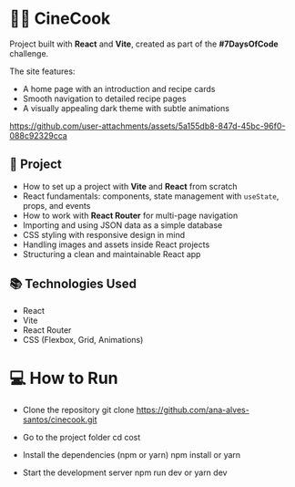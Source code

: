 # 🍿🎥 CineCook

Project built with **React** and **Vite**, created as part of the **#7DaysOfCode** challenge.

The site features:

- A home page with an introduction and recipe cards  
- Smooth navigation to detailed recipe pages  
- A visually appealing dark theme with subtle animations  



https://github.com/user-attachments/assets/5a155db8-847d-45bc-96f0-088c92329cca



## 🚀 Project

- How to set up a project with **Vite** and **React** from scratch  
- React fundamentals: components, state management with `useState`, props, and events  
- How to work with **React Router** for multi-page navigation  
- Importing and using JSON data as a simple database  
- CSS styling with responsive design in mind  
- Handling images and assets inside React projects  
- Structuring a clean and maintainable React app


## 📚 Technologies Used

- React  
- Vite  
- React Router  
- CSS (Flexbox, Grid, Animations)  


# 💻 How to Run 

- Clone the repository
git clone https://github.com/ana-alves-santos/cinecook.git

- Go to the project folder
cd cost

- Install the dependencies (npm or yarn)
npm install
 or
yarn

- Start the development server
npm run dev
or
yarn dev

